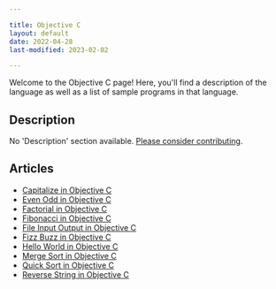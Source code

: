 ```yaml
---

title: Objective C
layout: default
date: 2022-04-28
last-modified: 2023-02-02

---
```


Welcome to the Objective C page! Here, you'll find a description of the language as well as a list of sample programs in that language.

## Description

No 'Description' section available. [Please consider contributing](https://github.com/TheRenegadeCoder/sample-programs-website).

## Articles

- [Capitalize in Objective C](https://sampleprograms.io/projects/capitalize/objective-c)
- [Even Odd in Objective C](https://sampleprograms.io/projects/even-odd/objective-c)
- [Factorial in Objective C](https://sampleprograms.io/projects/factorial/objective-c)
- [Fibonacci in Objective C](https://sampleprograms.io/projects/fibonacci/objective-c)
- [File Input Output in Objective C](https://sampleprograms.io/projects/file-input-output/objective-c)
- [Fizz Buzz in Objective C](https://sampleprograms.io/projects/fizz-buzz/objective-c)
- [Hello World in Objective C](https://sampleprograms.io/projects/hello-world/objective-c)
- [Merge Sort in Objective C](https://sampleprograms.io/projects/merge-sort/objective-c)
- [Quick Sort in Objective C](https://sampleprograms.io/projects/quick-sort/objective-c)
- [Reverse String in Objective C](https://sampleprograms.io/projects/reverse-string/objective-c)